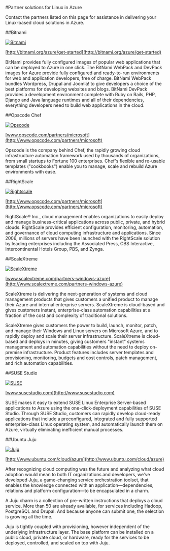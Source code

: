 <properties urlDisplayName="Partner solutions" pageTitle="Linux partners for Azure" metaKeywords="" description="Learn about the endorsed Linux images available for Azure virtual machines, including Ubuntu, OpenLogic, and SUSE." metaCanonical="" disqusComments="1" umbracoNaviHide="0" title="Partner solutions for Linux in Azure" authors="kathydav, szarkos" manager="timlt" />

<tags ms.service="cloud-services" ms.workload="infrastructure-services" ms.tgt_pltfrm="vm-linux" ms.devlang="na" ms.topic="article" ms.date="04/17/2014" ms.author="kathydav" />


#Partner solutions for Linux in Azure

Contact the partners listed on this page for assistance in delivering your Linux-based cloud solutions in Azure. 


##Bitnami

[![Bitnami](./media/cloud-services-linux-partners/bitnami.png) ](http://bitnami.org/azure/get-started)

[http://bitnami.org/azure/get-started](http://bitnami.org/azure/get-started)

BitNami provides fully configured images of popular web applications that can be deployed to Azure in one click. The BitNami WebPack and DevPack images for Azure provide fully configured and ready-to-run environments for web and application developers, free of charge. BitNami WebPack bundles Wordpress, Drupal and Joomla! to give developers a choice of the best platforms for developing websites and blogs. BitNami DevPack provides a development environment complete with Ruby on Rails, PHP, Django and Java language runtimes and all of their dependencies, everything developers need to build web applications in the cloud.


##Opscode Chef

[![Opscode](./media/cloud-services-linux-partners/opscode.png)](http://www.opscode.com/partners/microsoft) 

[www.opscode.com/partners/microsoft](http://www.opscode.com/partners/microsoft)
	 
Opscode is the company behind Chef, the rapidly growing cloud infrastructure automation framework used by thousands of organizations, from small startups to Fortune 100 enterprises. Chef's flexible and re-usable templates ("cookbooks") enable you to manage, scale and rebuild Azure environments with ease.

##RightScale

[![Rightscale](./media/cloud-services-linux-partners/rightscale-tagline-white-bg.png)](http://www.opscode.com/partners/microsoft)

[http://www.opscode.com/partners/microsoft](http://www.opscode.com/partners/microsoft)

RightScale® Inc., cloud management enables organizations to easily deploy and manage business-critical applications across public, private, and hybrid clouds. RightScale provides efficient configuration, monitoring, automation, and governance of cloud computing infrastructure and applications. Since 2006, millions of servers have been launched with the RightScale solution by leading enterprises including the Associated Press, CBS Interactive, Intercontinental Hotels Group, PBS, and Zynga.

##ScaleXtreme

[![ScaleXtreme](./media/cloud-services-linux-partners/scaleXtreme.png) ](http://www.scalextreme.com/partners-windows-azure)

[www.scalextreme.com/partners-windows-azure](http://www.scalextreme.com/partners-windows-azure)
 
ScaleXtreme is delivering the next-generation of systems and cloud management products that gives customers a unified product to manage their Azure and internal enterprise servers. ScaleXtreme is cloud-based and gives customers instant, enterprise-class automation capabilities at a fraction of the cost and complexity of traditional solutions.

ScaleXtreme gives customers the power to build, launch, monitor, patch, and manage their Windows and Linux servers on Microsoft Azure, and to rapidly deploy and scale their server infrastructure. ScaleXtreme is cloud-based and deploys in minutes, giving customers "instant" systems management and automation capabilities without the need to deploy on-premise infrastructure. Product features includes server templates and provisioning, monitoring, budgets and cost controls, patch management, and rich automation capabilities.


##SUSE Studio

[![SUSE](./media/cloud-services-linux-partners/suse.png) ](http://www.susestudio.com)

[www.susestudio.com](http://www.susestudio.com)

SUSE makes it easy to extend SUSE Linux Enterprise Server-based applications to Azure using the one-click-deployment capabilities of SUSE Studio.  Through SUSE Studio, customers can rapidly develop cloud-ready applications that include a preconfigured, integrated and fully supported enterprise-class Linux operating system, and automatically launch them on Azure, virtually eliminating inefficient manual processes. 


##Ubuntu Juju

[![Juju](./media/cloud-services-linux-partners/juju.png)](https://juju.ubuntu.com/)

[http://www.ubuntu.com/cloud/azure](http://www.ubuntu.com/cloud/azure)

After recognizing cloud computing was the future and analyzing what cloud adoption would mean to both IT organizations and developers, we've developed Juju, a game-changing service orchestration toolset, that enables the knowledge connected with an application—dependencies, relations and platform configuration—to be encapsulated in a charm.

A Juju charm is a collection of pre-written instructions that deploys a cloud service. More than 50 are already available, for services including Hadoop, PostgreSQL and Drupal. And because anyone can submit one, the selection is growing all the time.

Juju is tightly coupled with provisioning, however independent of the underlying infrastructure layer. The base platform can be installed on a public cloud, private cloud, or hardware, ready for the services to be deployed, controlled, and scaled on top with Juju.

